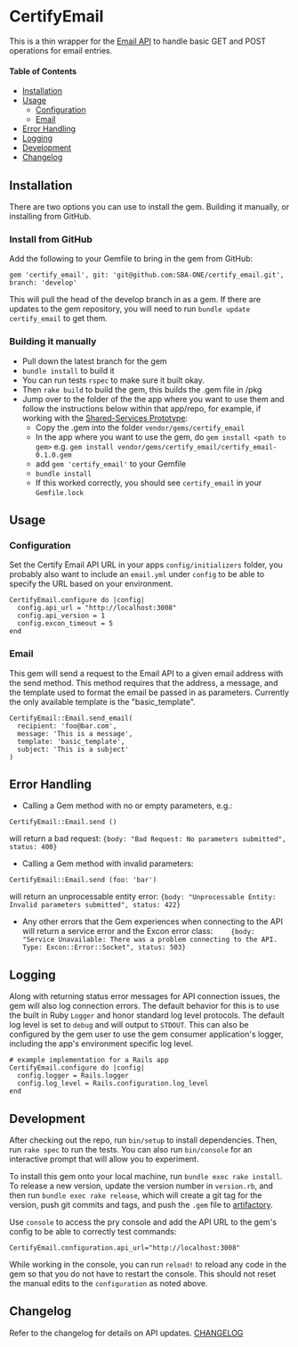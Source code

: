 # CertifyEmail

This is a thin wrapper for the [Email API](https://github.com/USSBA/email_api) to handle basic GET and POST operations for email entries.


#### Table of Contents
- [Installation](#user-content-installation)
- [Usage](#user-content-usage)
    - [Configuration](#user-content-configuration)
    - [Email](#user-content-email)
- [Error Handling](#user-content-error-handling)
- [Logging](#logging)
- [Development](#user-content-development)
- [Changelog](#changelog)

## Installation

There are two options you can use to install the gem. Building it manually, or installing from GitHub.

### Install from GitHub

Add the following to your Gemfile to bring in the gem from GitHub:

```
gem 'certify_email', git: 'git@github.com:SBA-ONE/certify_email.git', branch: 'develop'
```

This will pull the head of the develop branch in as a gem.  If there are updates to the gem repository, you will need to run `bundle update certify_email` to get them.

### Building it manually

* Pull down the latest branch for the gem
* `bundle install` to build it
* You can run tests `rspec` to make sure it built okay.
* Then `rake build` to build the gem, this builds the .gem file in /pkg
* Jump over to the folder of the the app where you want to use them and follow the instructions below within that app/repo, for example, if working with the [Shared-Services Prototype](https://github.com/SBA-ONE/shared-services-prototype):
  * Copy the .gem into the folder `vendor/gems/certify_email`
  * In the app where you want to use the gem, do `gem install <path to gem>` e.g. `gem install vendor/gems/certify_email/certify_email-0.1.0.gem`
  * add `gem 'certify_email'` to your Gemfile
  * `bundle install`
  * If this worked correctly, you should see `certify_email` in your `Gemfile.lock`

## Usage

### Configuration
Set the Certify Email API URL in your apps `config/initializers` folder, you probably also want to include an `email.yml` under `config` to be able to specify the URL based on your environment.

```
CertifyEmail.configure do |config|
  config.api_url = "http://localhost:3008"
  config.api_version = 1
  config.excon_timeout = 5
end
```

### Email

This gem will send a request to the Email API to a given email address with the send method. This method requires that the address, a message, and the template used to format the email be passed in as parameters. Currently the only available template is the "basic_template".
```
CertifyEmail::Email.send_email(
  recipient: 'foo@bar.com',
  message: 'This is a message',
  template: 'basic_template',
  subject: 'This is a subject'
)
```


## Error Handling
* Calling a Gem method with no or empty parameters, e.g.:
```
CertifyEmail::Email.send ()
```
will return a bad request:
`{body: "Bad Request: No parameters submitted", status: 400}`
* Calling a Gem method with invalid parameters:
```
CertifyEmail::Email.send (foo: 'bar')
```
will return an unprocessable entity error:
`{body: "Unprocessable Entity: Invalid parameters submitted", status: 422}`
* Any other errors that the Gem experiences when connecting to the API will return a service error and the Excon error class:
`    {body: "Service Unavailable: There was a problem connecting to the API. Type: Excon::Error::Socket", status: 503}`

## Logging
Along with returning status error messages for API connection issues, the gem will also log connection errors.  The default behavior for this is to use the built in Ruby `Logger` and honor standard log level protocols.  The default log level is set to `debug` and will output to `STDOUT`.  This can also be configured by the gem user to use the gem consumer application's logger, including the app's environment specific log level.
```
# example implementation for a Rails app
CertifyEmail.configure do |config|
  config.logger = Rails.logger
  config.log_level = Rails.configuration.log_level
end
```

## Development
After checking out the repo, run `bin/setup` to install dependencies. Then, run `rake spec` to run the tests. You can also run `bin/console` for an interactive prompt that will allow you to experiment.

To install this gem onto your local machine, run `bundle exec rake install`. To release a new version, update the version number in `version.rb`, and then run `bundle exec rake release`, which will create a git tag for the version, push git commits and tags, and push the `.gem` file to [artifactory](https://rubygems.org).

Use `console` to access the pry console and add the API URL to the gem's config to be able to correctly test commands:
```
CertifyEmail.configuration.api_url="http://localhost:3008"
```
While working in the console, you can run `reload!` to reload any code in the gem so that you do not have to restart the console.  This should not reset the manual edits to the `configuration` as noted above.

## Changelog
Refer to the changelog for details on API updates. [CHANGELOG](CHANGELOG.md)
